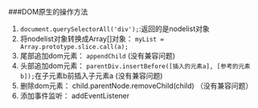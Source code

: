 ###DOM原生的操作方法
1. `document.querySelectorAll('div');`:返回的是nodelist对象
2. 将nodelist对象转换成Array[]对象： `myList = Array.prototype.slice.call(a);`
3. 尾部追加dom元素： `appendChild` (没有兼容问题) 
4. 头部追加dom元素： `parentDiv.insertBefore([插入的元素a], [参考的元素b]);`在子元素b前插入子元素a (没有兼容问题)
5. 删除dom元素： child.parentNode.removeChild(child) （没有兼容问题）
6. 添加事件监听： addEventListener